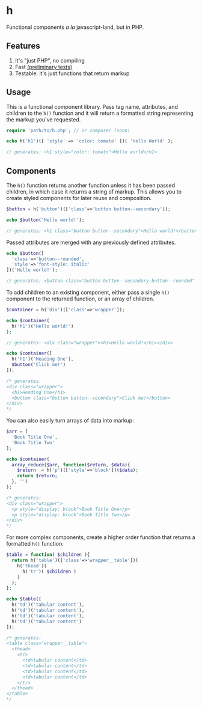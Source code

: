 # h
Functional components *a la* javascript-land, but in PHP.

## Features
1. It's "just PHP", no compiling
2. Fast [(preliminary tests)](https://gist.github.com/estrattonbailey/920042f0ff220fdabf322be84d9317fd)
3. Testable: it's just functions that return markup

## Usage
This is a functional component library. Pass tag name, attributes, and children to the `h()` function and it will return a formatted string representing the markup you've requested.

```php
require 'path/to/h.php'; // or composer (soon)

echo h('h1')([ 'style' => 'color: tomato' ])( 'Hello World' );

// generates: <h1 style="color: tomato">Hello world</h1>
```

## Components
The `h()` function returns another function unless it has been passed children, in which case it returns a string of markup. This allows you to create styled components for later reuse and composition.

```php
$button = h('button')(['class'=>'button button--secondary']);

echo $button('Hello world!');

// generates: <h1 class="button button--secondary">Hello world!</button>
```

Passed attributes are merged with any previously defined attributes.

```php
echo $button([
  'class'=>'button--rounded',
  'style'=>'font-style: italic'
])('Hello world!');

// generates: <button class="button button--secondary button--rounded" style="font-style: italic">Hello world!</button>
```

To add children to an existing component, either pass a single `h()` component to the returned function, or an array of children.

```php
$container = h('div')(['class'=>'wrapper']);

echo $container(
  h('h1')('Hello world!')
);

// generates: <div class="wrapper"><h1>Hello world!</h1></div>

echo $container([
  h('h1')('Heading One'),
  $button('Click me!')
]);

/* generates:
<div class="wrapper">
  <h1>Heading One</h1>
  <button class="button button--secondary">Click me!</button>
</div>
*/
```

You can also easily turn arrays of data into markup:
```php
$arr = [
  'Book Title One',
  'Book Title Two'
];

echo $container(
  array_reduce($arr, function($return, $data){
    $return .= h('p')(['style'=>'block'])($data);
    return $return;
  }, '')
);

/* generates:
<div class="wrapper">
  <p style="display: block">Book Title One</p>
  <p style="display: block">Book Title Two</p>
</div>
*/
```

For more complex components, create a higher order function that returns a formatted `h()` function:

```php
$table = function( $children ){
  return h('table')(['class'=>'wrapper__table'])(
    h('thead')(
      h('tr')( $children )
    )
  );
};

echo $table([
  h('td')('tabular content'),
  h('td')('tabular content'),
  h('td')('tabular content'),
  h('td')('tabular content')
]);

/* generates:
<table class="wrapper__table">
  <thead>
    <tr>
      <td>tabular content</td>
      <td>tabular content</td>
      <td>tabular content</td>
      <td>tabular content</td>
    </tr>
  </thead>
</table>
*/
```
